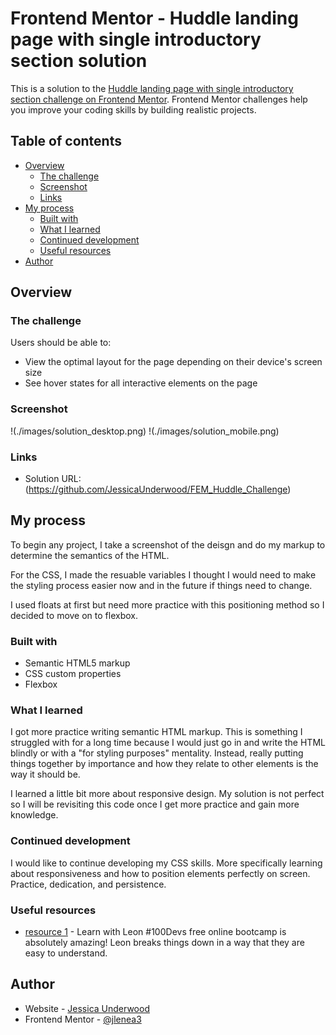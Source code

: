 # Frontend Mentor - Huddle landing page with single introductory section solution

This is a solution to the [Huddle landing page with single introductory section challenge on Frontend Mentor](https://www.frontendmentor.io/challenges/huddle-landing-page-with-a-single-introductory-section-B_2Wvxgi0). Frontend Mentor challenges help you improve your coding skills by building realistic projects. 

## Table of contents

- [Overview](#overview)
  - [The challenge](#the-challenge)
  - [Screenshot](#screenshot)
  - [Links](#links)
- [My process](#my-process)
  - [Built with](#built-with)
  - [What I learned](#what-i-learned)
  - [Continued development](#continued-development)
  - [Useful resources](#useful-resources)
- [Author](#author)



## Overview

### The challenge

Users should be able to:

- View the optimal layout for the page depending on their device's screen size
- See hover states for all interactive elements on the page

### Screenshot

!(./images/solution_desktop.png)
!(./images/solution_mobile.png)


### Links

- Solution URL: (https://github.com/JessicaUnderwood/FEM_Huddle_Challenge)


## My process

To begin any project, I take a screenshot of the deisgn and do my markup to determine the semantics of the HTML.

For the CSS, I made the resuable variables I thought I would need to make the styling process easier now and in the future if things need to change. 

I used floats at first but need more practice with this positioning method so I decided to move on to flexbox. 


### Built with

- Semantic HTML5 markup
- CSS custom properties
- Flexbox


### What I learned

I got more practice writing semantic HTML markup. This is something I struggled with for a long time because I would just go in and write the HTML blindly or with a "for styling purposes" mentality. Instead, really putting things together by importance and how they relate to other elements is the way it should be.

I learned a little bit more about responsive design. My solution is not perfect so I will be revisiting this code once I get more practice and gain more knowledge.


### Continued development

I would like to continue developing my CSS skills. More specifically learning about responsiveness and how to position elements perfectly on screen. Practice, dedication, and persistence. 


### Useful resources

- [resource 1](https://communitytaught.org/class/lets-review-html-and-css) - Learn with Leon #100Devs free online bootcamp is absolutely amazing! Leon breaks things down in a way that they are easy to understand.


## Author

- Website - [Jessica Underwood](https://github.com/JessicaUnderwood)
- Frontend Mentor - [@jlenea3](https://www.frontendmentor.io/profile/Jlenea3)

